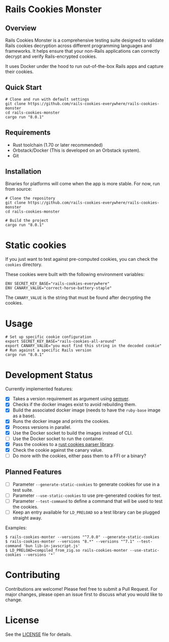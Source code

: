 # Rails Cookies Monster

## Overview
Rails Cookies Monster is a comprehensive testing suite designed to validate Rails cookies decryption across different programming languages and frameworks. It helps ensure that your non-Rails applications can correctly decrypt and verify Rails-encrypted cookies.

It uses Docker under the hood to run out-of-the-box Rails apps and capture their cookies.

## Quick Start
```shell
# Clone and run with default settings
git clone https://github.com/rails-cookies-everywhere/rails-cookies-monster
cd rails-cookies-monster
cargo run "8.0.1"
```

## Requirements
- Rust toolchain (1.70 or later recommended)
- Orbstack/Docker (This is developed on an Orbstack system).
- Git

## Installation
Binaries for platforms will come when the app is more stable. For now, run from source:
```shell
# Clone the repository
git clone https://github.com/rails-cookies-everywhere/rails-cookies-monster
cd rails-cookies-monster

# Build the project
cargo run "8.0.1"
```

# Static cookies
If you just want to test against pre-computed cookies, you can check the `cookies` directory.

These cookies were built with the following environment variables:
```shell
ENV SECRET_KEY_BASE="rails-cookies-everywhere"
ENV CANARY_VALUE="correct-horse-battery-staple"
```
The `CANARY_VALUE` is the string that must be found after decrypting the cookies.

# Usage
```shell
# Set up specific cookie configuration
export SECRET_KEY_BASE="rails-cookies-all-around"
export CANARY_VALUE="you must find this string in the decoded cookie"
# Run against a specific Rails version
cargo run "8.0.1"
```

# Development Status

Currently implemented features:
- [x] Takes a version requirement as argument using [semver](https://github.com/dtolnay/semver).
- [x] Checks if the docker images exist to avoid rebuilding them.
- [x] Build the associated docker image (needs to have the `ruby-base` image as a base).
- [x] Runs the docker image and prints the cookies.
- [x] Process versions in parallel.
- [x] Use the Docker socket to build the images instead of CLI.
- [ ] Use the Docker socket to run the container.
- [x] Pass the cookies to a [rust cookies parser library](https://github.com/rails-cookies-everywhere/rails-cookies-rust).
- [x] Check the cookie against the canary value.
- [ ] Do more with the cookies, either pass them to a FFI or a binary?

## Planned Features
- [ ] Parameter `--generate-static-cookies` to generate cookies for use in a test suite.
- [ ] Parameter `--use-static-cookies` to use pre-generated cookies for test.
- [ ] Parameter `--test-command` to define a command that will be used to test the cookies.
- [ ] Keep an entry available for `LD_PRELOAD` so a test library can be plugged straight away.

Examples:
```shell
$ rails-cookies-monter --versions "^7.0.0" --generate-static-cookies
$ rails-cookies-monter --versions "8.*" --versions "^7.1" --test-command 'bun lib-in-javscript.js'
$ LD_PRELOAD=compiled_from_zig.so rails-cookies-monter --use-static-cookies --versions '*'
```

# Contributing
Contributions are welcome! Please feel free to submit a Pull Request. For major changes, please open an issue first to discuss what you would like to change.

# License
See the [LICENSE](LICENSE) file for details.
